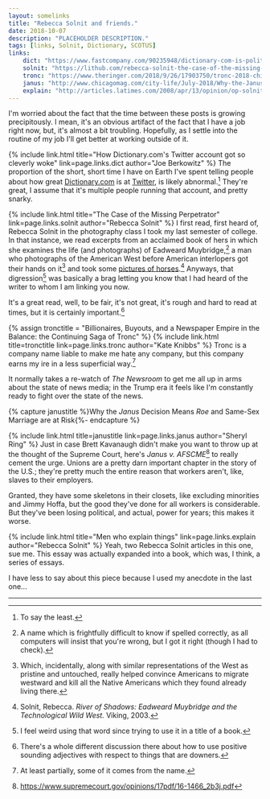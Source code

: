 ```yaml
---
layout: somelinks
title: "Rebecca Solnit and friends."
date: 2018-10-07
description: "PLACEHOLDER DESCRIPTION."
tags: [links, Solnit, Dictionary, SCOTUS]
links:
    dict: "https://www.fastcompany.com/90235948/dictionary-com-is-political-now"
    solnit: "https://lithub.com/rebecca-solnit-the-case-of-the-missing-perpetrator/"
    tronc: "https://www.theringer.com/2018/9/26/17903750/tronc-2018-chicago-tribune-la-times-nydn"
    janus: "http://www.chicagomag.com/city-life/July-2018/Why-the-Janus-Decision-Means-Roe-and-Same-Sex-Marriage-Are-At-Risk/"
    explain: "http://articles.latimes.com/2008/apr/13/opinion/op-solnit13"
---
```


I'm worried about the fact that the time between these posts is growing precipitously.
I mean, it's an obvious artifact of the fact that I have a job right now, but, it's almost a bit troubling.
Hopefully, as I settle into the routine of my job I'll get better at working outside of it.

{% include link.html title="How Dictionary.com's Twitter account got so cleverly woke" link=page.links.dict author="Joe Berkowitz" %}
The proportion of the short, short time I have on Earth I've spent telling people about how great [Dictionary.com](https://dictionary.com) is at [Twitter](https://twitter.com/Dictionarycom), is likely abnormal.[^1]
They're great, I assume that it's multiple people running that account, and pretty snarky.

{% include link.html title="The Case of the Missing Perpetrator" link=page.links.solnit author="Rebecca Solnit" %}
I first read, first heard of, Rebecca Solnit in the photography class I took my last semester of college.
In that instance, we read excerpts from an acclaimed book of hers in which she examines the life (and photographs) of Eadweard Muybridge,[^2] a man who photographs of the American West before American interlopers got their hands on it[^5] and took some [pictures of horses](http://100photos.time.com/photos/eadweard-muybridge-horse-in-motion).[^3]
Anyways, that digression[^4] was basically a brag letting you know that I had heard of the writer to whom I am linking you now.

It's a great read, well, to be fair, it's not great, it's rough and hard to read at times, but it is certainly important.[^6]

{% assign tronctitle = "Billionaires, Buyouts, and a Newspaper Empire in the Balance: the Continuing Saga of Tronc" %}
{% include link.html title=tronctitle link=page.links.tronc author="Kate Knibbs" %}
Tronc is a company name liable to make me hate any company, but this company earns my ire in a less superficial way.[^7]

It normally takes a re-watch of _The Newsroom_ to get me all up in arms about the state of news media; in the Trump era it feels like I'm constantly ready to fight over the state of the news.

{% capture janustitle %}Why the <i>Janus</i> Decision Means <i>Roe</i> and Same-Sex Marriage are at Risk{%- endcapture %}

{% include link.html title=janustitle link=page.links.janus author="Sheryl Ring" %}
Just in case Brett Kavanaugh didn't make you want to throw up at the thought of the Supreme Court, here's _Janus v. AFSCME_[^janusop] to really cement the urge.
Unions are a pretty darn important chapter in the story of the U.S.; they're pretty much the entire reason that workers aren't, like, slaves to their employers.

Granted, they have some skeletons in their closets, like excluding minorities and Jimmy Hoffa, but the good they've done for all workers is considerable.
But they've been losing political, and actual, power for years; this makes it worse.

{% include link.html title="Men who explain things" link=page.links.explain author="Rebecca Solnit" %}
Yeah, two Rebecca Solnit articles in this one, sue me.
This essay was actually expanded into a book, which was, I think, a series of essays.

I have less to say about this piece because I used my anecdote in the last one...

<hr class="footsep" />

[^1]: To say the least.
[^2]: A name which is frightfully difficult to know if spelled correctly, as all computers will insist that you're wrong, but I got it right (though I had to check).
[^3]: Solnit, Rebecca. <cite>River of Shadows: Eadweard Muybridge and the Technological Wild West.</cite> Viking, 2003.
[^4]: I feel weird using that word since trying to use it in a title of a book.
[^5]: Which, incidentally, along with similar representations of the West as pristine and untouched, really helped convince Americans to migrate westward and kill all the Native Americans which they found already living there.
[^6]: There's a whole different discussion there about how to use positive sounding adjectives with respect to things that are downers.
[^7]: At least partially, some of it comes from the name.
[^janusop]: <https://www.supremecourt.gov/opinions/17pdf/16-1466_2b3j.pdf>